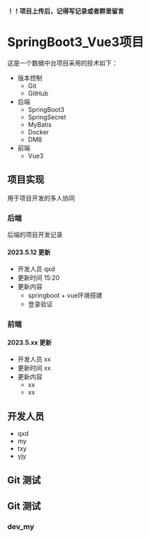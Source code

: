 **！！项目上传后，记得写记录或者群里留言**

# SpringBoot3_Vue3项目

这是一个数据中台项目采用的技术如下：
- 版本控制
  - Git 
  - GitHub
- 后端
  - SpringBoot3
  - SpringSecret
  - MyBatis
  - Docker
  - DM8
- 前端
  - Vue3

## 项目实现
用于项目开发的多人协同

### 后端
后端的项目开发记录
#### 2023.5.12 更新
- 开发人员 qxd
- 更新时间 15:20
- 更新内容
  - springboot + vue环境搭建
  - 登录验证

### 前端

#### 2023.5.xx 更新
- 开发人员 xx
- 更新时间 xx
- 更新内容
    - xx
    - xx


## 开发人员
- qxd
- my
- txy
- yjy
## Git 测试



## Git 测试

### dev_my

